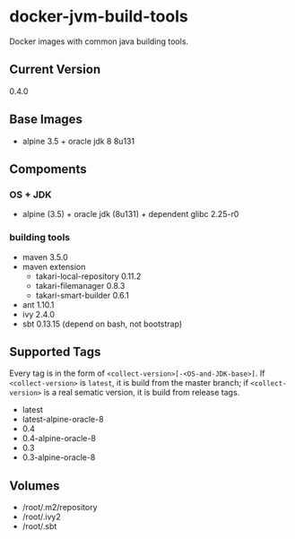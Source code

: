 # docker-jvm-build-tools
Docker images with common java building tools.

Current Version
--
0.4.0

Base Images
--

- alpine 3.5 + oracle jdk 8 8u131

Compoments
--

### OS + JDK
- alpine (3.5) + oracle jdk (8u131) + dependent glibc 2.25-r0

### building tools
- maven 3.5.0
- maven extension
  - takari-local-repository 0.11.2
  - takari-filemanager 0.8.3
  - takari-smart-builder 0.6.1
- ant 1.10.1
- ivy 2.4.0
- sbt 0.13.15 (depend on bash, not bootstrap)

Supported Tags
--

Every tag is in the form of  `<collect-version>[-<OS-and-JDK-base>]`. If `<collect-version>` is `latest`,
it is build from the master branch; if `<collect-version>` is a real sematic version,
it is build from release tags.

- latest
- latest-alpine-oracle-8
- 0.4
- 0.4-alpine-oracle-8
- 0.3
- 0.3-alpine-oracle-8

Volumes
--

- /root/.m2/repository
- /root/.ivy2
- /root/.sbt
